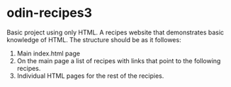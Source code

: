 # odin-recipes3

Basic project using only HTML.
A recipes website that demonstrates basic knowledge of HTML.
The structure should be as it followes:

1. Main index.html page
2. On the main page a list of recipes with links that point to the following recipes.
3. Individual HTML pages for the rest of the recipies.
